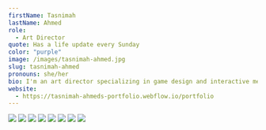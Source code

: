 ```yaml
---
firstName: Tasnimah
lastName: Ahmed
role:
  - Art Director
quote: Has a life update every Sunday
color: "purple"
image: /images/tasnimah-ahmed.jpg
slug: tasnimah-ahmed
pronouns: she/her
bio: I'm an art director specializing in game design and interactive media, but outside of my work, I'm just someone who loves laughing at every small thing and making other people laugh with me.
website:
  - https://tasnimah-ahmeds-portfolio.webflow.io/portfolio
---
```


![](/media/tasnimah-ahmed/1.webp)
![](/media/tasnimah-ahmed/2.webp)
![](/media/tasnimah-ahmed/3.webp)
![](/media/tasnimah-ahmed/4.webp)
![](/media/tasnimah-ahmed/5.webp)
![](/media/tasnimah-ahmed/6.webp)
![](/media/tasnimah-ahmed/7.webp)
![](/media/tasnimah-ahmed/8.webp)
